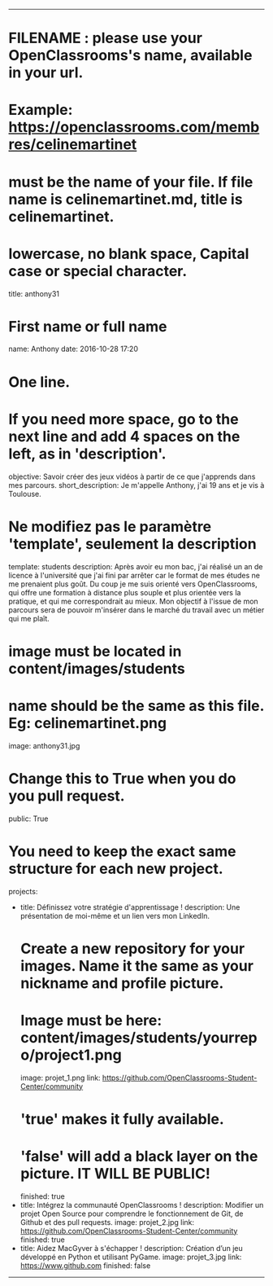 ---

# FILENAME : please use your OpenClassrooms's name, available in your url.
# Example: https://openclassrooms.com/membres/celinemartinet
# must be the name of your file. If file name is celinemartinet.md, title is celinemartinet.
# lowercase, no blank space, Capital case or special character.
title: anthony31

# First name or full name
name: Anthony
date: 2016-10-28 17:20

# One line.
# If you need more space, go to the next line and add 4 spaces on the left, as in 'description'.
objective: Savoir créer des jeux vidéos à partir de ce que j'apprends dans mes parcours.
short_description: Je m'appelle Anthony, j'ai 19 ans et je vis à Toulouse.

# Ne modifiez pas le paramètre 'template', seulement la description
template: students
description:
    Après avoir eu mon bac, j'ai réalisé un an de licence à l'université que j'ai fini par arrêter car le format de mes études ne me prenaient plus goût. Du coup je me suis orienté vers OpenClassrooms, qui offre une formation à distance plus souple et plus orientée vers la pratique, et qui me correspondrait au mieux. Mon objectif à l'issue de mon parcours sera de pouvoir m'insérer dans le marché du travail avec un métier qui me plaît.

# image must be located in content/images/students
# name should be the same as this file. Eg: celinemartinet.png
image: anthony31.jpg

# Change this to True when you do you pull request.
public: True

# You need to keep the exact same structure for each new project.
projects:
  - title: Définissez votre stratégie d'apprentissage !
    description: Une présentation de moi-même et un lien vers mon LinkedIn.
    # Create a new repository for your images. Name it the same as your nickname and profile picture.
    # Image must be here: content/images/students/yourrepo/project1.png
    image: projet_1.png
    link: https://github.com/OpenClassrooms-Student-Center/community
    # 'true' makes it fully available.
    # 'false' will add a black layer on the picture. IT WILL BE PUBLIC!
    finished: true
  - title: Intégrez la communauté OpenClassrooms !
    description: Modifier un projet Open Source pour comprendre le fonctionnement de Git, de Github et des pull requests. 
    image: projet_2.jpg
    link: https://github.com/OpenClassrooms-Student-Center/community
    finished: true
  - title: Aidez MacGyver à s'échapper !
    description: Création d’un jeu développé en Python et utilisant PyGame.
    image: projet_3.jpg
    link: https://www.github.com
    finished: false
---